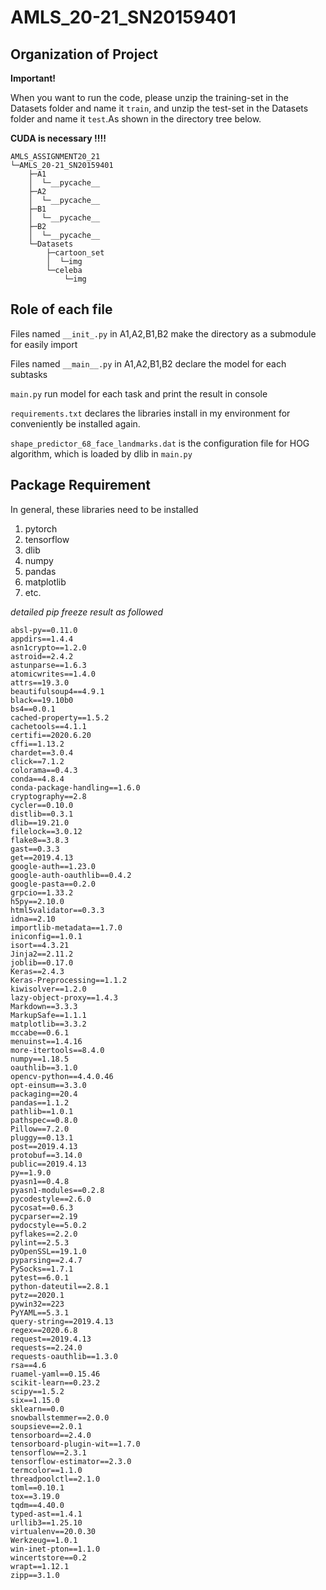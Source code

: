 # AMLS_20-21_SN20159401



## Organization of Project



**Important!**

When you want to run the code, please unzip the training-set in the Datasets folder and name it `train`, and unzip the test-set in the Datasets folder and name it `test`.As shown in the directory tree below.

**CUDA is necessary !!!!**



```
AMLS_ASSIGNMENT20_21
└─AMLS_20-21_SN20159401
    ├─A1
    │  └─__pycache__
    ├─A2
    │  └─__pycache__
    ├─B1
    │  └─__pycache__
    ├─B2
    │  └─__pycache__
    └─Datasets
        ├─cartoon_set
        │  └─img
        └─celeba
            └─img
```



## Role of each file



Files named `__init_.py` in A1,A2,B1,B2 make the directory as a submodule for easily import

Files named `__main__.py` in A1,A2,B1,B2 declare the model for each subtasks

`main.py`  run model for each task and print the result in console

`requirements.txt` declares the libraries install in my environment for conveniently be  installed again.

`shape_predictor_68_face_landmarks.dat` is the configuration file for HOG algorithm, which is loaded by dlib in `main.py`







## Package Requirement



In general, these libraries need to be installed

1. pytorch
2. tensorflow
3. dlib
4. numpy
5. pandas
6. matplotlib
7. etc.



*detailed pip freeze result as followed*

```
absl-py==0.11.0
appdirs==1.4.4
asn1crypto==1.2.0
astroid==2.4.2
astunparse==1.6.3
atomicwrites==1.4.0
attrs==19.3.0
beautifulsoup4==4.9.1
black==19.10b0
bs4==0.0.1
cached-property==1.5.2
cachetools==4.1.1
certifi==2020.6.20
cffi==1.13.2
chardet==3.0.4
click==7.1.2
colorama==0.4.3
conda==4.8.4
conda-package-handling==1.6.0
cryptography==2.8
cycler==0.10.0
distlib==0.3.1
dlib==19.21.0
filelock==3.0.12
flake8==3.8.3
gast==0.3.3
get==2019.4.13
google-auth==1.23.0
google-auth-oauthlib==0.4.2
google-pasta==0.2.0
grpcio==1.33.2
h5py==2.10.0
html5validator==0.3.3
idna==2.10
importlib-metadata==1.7.0
iniconfig==1.0.1
isort==4.3.21
Jinja2==2.11.2
joblib==0.17.0
Keras==2.4.3
Keras-Preprocessing==1.1.2
kiwisolver==1.2.0
lazy-object-proxy==1.4.3
Markdown==3.3.3
MarkupSafe==1.1.1
matplotlib==3.3.2
mccabe==0.6.1
menuinst==1.4.16
more-itertools==8.4.0
numpy==1.18.5
oauthlib==3.1.0
opencv-python==4.4.0.46
opt-einsum==3.3.0
packaging==20.4
pandas==1.1.2
pathlib==1.0.1
pathspec==0.8.0
Pillow==7.2.0
pluggy==0.13.1
post==2019.4.13
protobuf==3.14.0
public==2019.4.13
py==1.9.0
pyasn1==0.4.8
pyasn1-modules==0.2.8
pycodestyle==2.6.0
pycosat==0.6.3
pycparser==2.19
pydocstyle==5.0.2
pyflakes==2.2.0
pylint==2.5.3
pyOpenSSL==19.1.0
pyparsing==2.4.7
PySocks==1.7.1
pytest==6.0.1
python-dateutil==2.8.1
pytz==2020.1
pywin32==223
PyYAML==5.3.1
query-string==2019.4.13
regex==2020.6.8
request==2019.4.13
requests==2.24.0
requests-oauthlib==1.3.0
rsa==4.6
ruamel-yaml==0.15.46
scikit-learn==0.23.2
scipy==1.5.2
six==1.15.0
sklearn==0.0
snowballstemmer==2.0.0
soupsieve==2.0.1
tensorboard==2.4.0
tensorboard-plugin-wit==1.7.0
tensorflow==2.3.1
tensorflow-estimator==2.3.0
termcolor==1.1.0
threadpoolctl==2.1.0
toml==0.10.1
tox==3.19.0
tqdm==4.40.0
typed-ast==1.4.1
urllib3==1.25.10
virtualenv==20.0.30
Werkzeug==1.0.1
win-inet-pton==1.1.0
wincertstore==0.2
wrapt==1.12.1
zipp==3.1.0

```

